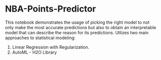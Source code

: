 # NBA-Points-Predictor

This notebook demonstrates the usage of picking the right model to not only make the most accurate predictions but also to obtain an interpretable model that can describe the reason for its predictions. Utlizes two main approaches to statistical modeling:

1. Linear Regression with Regularization.
2. AutoML - H2O Library
